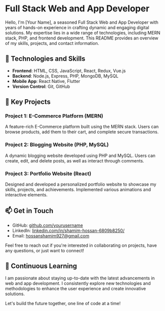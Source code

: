 # Full Stack Web and App Developer

Hello, I'm [Your Name], a seasoned Full Stack Web and App Developer with years of hands-on experience in crafting dynamic and engaging digital solutions. My expertise lies in a wide range of technologies, including MERN stack, PHP, and frontend development. This README provides an overview of my skills, projects, and contact information.

## 🔧 Technologies and Skills

- **Frontend**: HTML, CSS, JavaScript, React, Redux, Vue.js
- **Backend**: Node.js, Express, PHP, MongoDB, MySQL
- **Mobile App**: React Native, Flutter
- **Version Control**: Git, GitHub

## 🌟 Key Projects

### Project 1: E-Commerce Platform (MERN)
A feature-rich E-Commerce platform built using the MERN stack. Users can browse products, add them to their cart, and complete secure transactions.

### Project 2: Blogging Website (PHP, MySQL)
A dynamic blogging website developed using PHP and MySQL. Users can create, edit, and delete posts, as well as interact through comments.

### Project 3: Portfolio Website (React)
Designed and developed a personalized portfolio website to showcase my skills, projects, and achievements. Implemented various animations and interactive elements.

## 📫 Get in Touch

- GitHub: [github.com/yourusername](https://github.com/927hossanshamim)
- LinkedIn: [linkedin.com/in/shamim-hossan-6809b8250/](linkedin.com/in/shamim-hossan-6809b8250/)
- Email: hossanshamim927@gmail.com

Feel free to reach out if you're interested in collaborating on projects, have any questions, or just want to connect!

## 🚀 Continuous Learning

I am passionate about staying up-to-date with the latest advancements in web and app development. I consistently explore new technologies and methodologies to enhance the user experience and create innovative solutions.

Let's build the future together, one line of code at a time!
